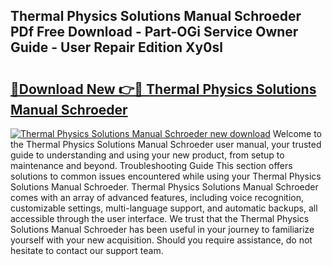 ## Thermal Physics Solutions Manual Schroeder PDf Free Download - Part-OGi Service Owner Guide - User Repair Edition Xy0sl

# <h2><a href="http://bc65772.oget.top/?id=Thermal+Physics+Solutions+Manual+Schroeder">🔗Download New 👉🔴 Thermal Physics Solutions Manual Schroeder</a></h2>

[![Thermal Physics Solutions Manual Schroeder new download](https://i.imgur.com/5g1atiW.png)](http://bc65772.oget.top/?id=Thermal+Physics+Solutions+Manual+Schroeder)
Welcome to the Thermal Physics Solutions Manual Schroeder user manual, your trusted guide to understanding and using your new product, from setup to maintenance and beyond. Troubleshooting Guide This section offers solutions to common issues encountered while using your Thermal Physics Solutions Manual Schroeder. Thermal Physics Solutions Manual Schroeder comes with an array of advanced features, including voice recognition, customizable settings, multi-language support, and automatic backups, all accessible through the user interface. We trust that the Thermal Physics Solutions Manual Schroeder has been useful in your journey to familiarize yourself with your new acquisition. Should you require assistance, do not hesitate to contact our support team.
